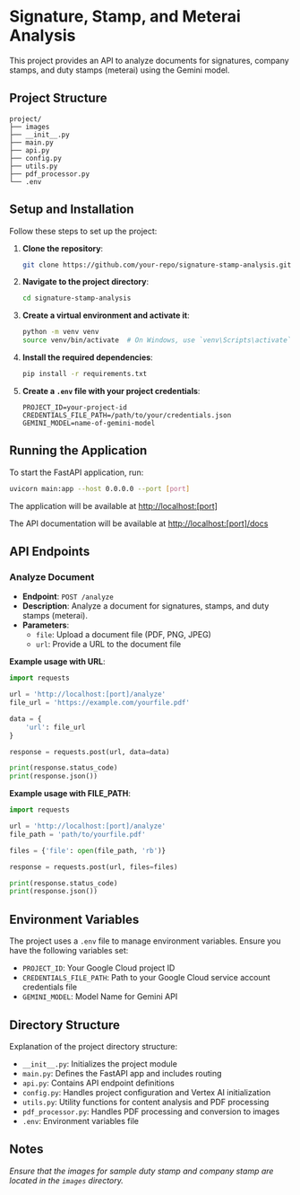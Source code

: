 
# Signature, Stamp, and Meterai Analysis

This project provides an API to analyze documents for signatures, company stamps, and duty stamps (meterai) using the Gemini model.

## Project Structure
```plaintext
project/
├── images
├── __init__.py
├── main.py
├── api.py
├── config.py
├── utils.py
├── pdf_processor.py
└── .env
```

## Setup and Installation

Follow these steps to set up the project:

1. **Clone the repository**:
    ```sh
    git clone https://github.com/your-repo/signature-stamp-analysis.git
    ```

2. **Navigate to the project directory**:
    ```sh
    cd signature-stamp-analysis
    ```

3. **Create a virtual environment and activate it**:
    ```sh
    python -m venv venv
    source venv/bin/activate  # On Windows, use `venv\Scripts\activate`
    ```

4. **Install the required dependencies**:
    ```sh
    pip install -r requirements.txt
    ```

5. **Create a `.env` file with your project credentials**:
    ```plaintext
    PROJECT_ID=your-project-id
    CREDENTIALS_FILE_PATH=/path/to/your/credentials.json
    GEMINI_MODEL=name-of-gemini-model
    ```

## Running the Application

To start the FastAPI application, run:

```sh
uvicorn main:app --host 0.0.0.0 --port [port]
```

The application will be available at [http://localhost:[port]](http://localhost:[port])

The API documentation will be available at [http://localhost:[port]/docs](http://localhost:[port]/docs)

## API Endpoints

### Analyze Document

- **Endpoint**: `POST /analyze`
- **Description**: Analyze a document for signatures, stamps, and duty stamps (meterai).
- **Parameters**:
  - `file`: Upload a document file (PDF, PNG, JPEG)
  - `url`: Provide a URL to the document file

**Example usage with URL**:

```python
import requests

url = 'http://localhost:[port]/analyze'
file_url = 'https://example.com/yourfile.pdf'

data = {
    'url': file_url
}

response = requests.post(url, data=data)

print(response.status_code)
print(response.json())
```

**Example usage with FILE_PATH**:

```python
import requests

url = 'http://localhost:[port]/analyze'
file_path = 'path/to/yourfile.pdf'

files = {'file': open(file_path, 'rb')}

response = requests.post(url, files=files)  

print(response.status_code)
print(response.json())
```

## Environment Variables

The project uses a `.env` file to manage environment variables. Ensure you have the following variables set:

- `PROJECT_ID`: Your Google Cloud project ID
- `CREDENTIALS_FILE_PATH`: Path to your Google Cloud service account credentials file
- `GEMINI_MODEL`: Model Name for Gemini API

## Directory Structure

Explanation of the project directory structure:

- `__init__.py`: Initializes the project module
- `main.py`: Defines the FastAPI app and includes routing
- `api.py`: Contains API endpoint definitions
- `config.py`: Handles project configuration and Vertex AI initialization
- `utils.py`: Utility functions for content analysis and PDF processing
- `pdf_processor.py`: Handles PDF processing and conversion to images
- `.env`: Environment variables file

## Notes

*Ensure that the images for sample duty stamp and company stamp are located in the `images` directory.*
